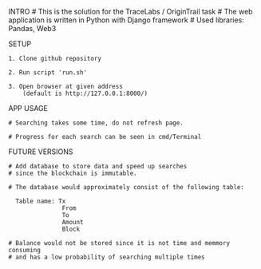 INTRO
    # This is the solution for the TraceLabs / OriginTrail task 
    # The web application is written in Python with Django framework
    # Used libraries: Pandas, Web3

SETUP 

    1. Clone github repository

    2. Run script 'run.sh'

    3. Open browser at given address 
        (default is http://127.0.0.1:8000/)

APP USAGE

    # Searching takes some time, do not refresh page.

    # Progress for each search can be seen in cmd/Terminal
    
FUTURE VERSIONS

    # Add database to store data and speed up searches
    # since the blockchain is immutable.
    
    # The database would approximately consist of the following table:
    
      Table name: Tx                     
                   From                
                   To                  
                   Amount              
                   Block    
           
    # Balance would not be stored since it is not time and memmory consuming
    # and has a low probability of searching multiple times
    
           
